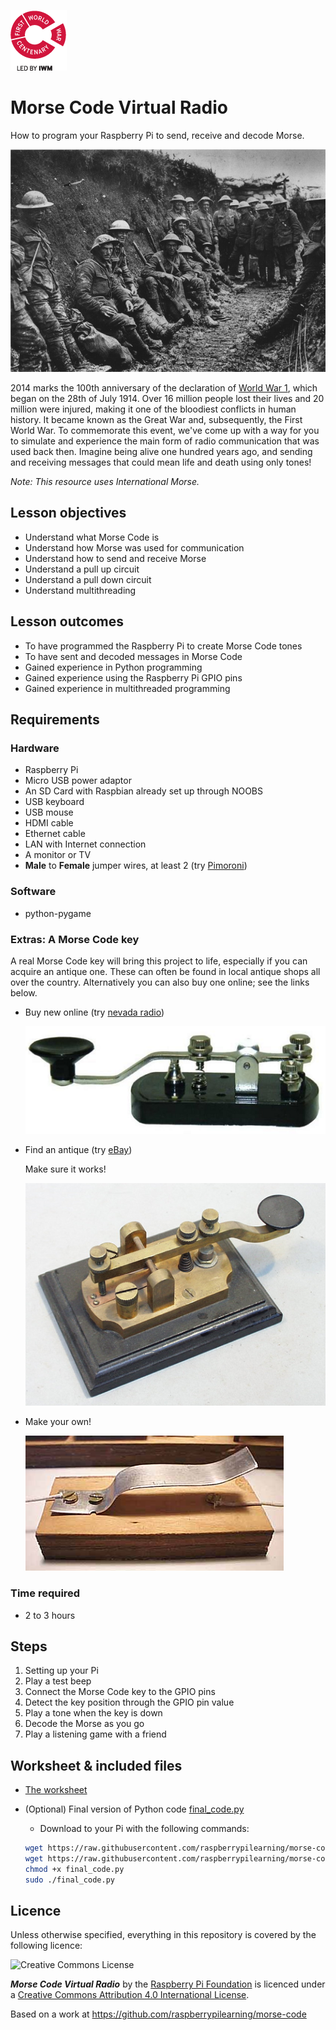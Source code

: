 ![](images/FWW_Centenary__Led_By_IWM_Red-web.png)
# Morse Code Virtual Radio

How to program your Raspberry Pi to send, receive and decode Morse.

![](images/cover.png)

2014 marks the 100th anniversary of the declaration of [World War 1](http://en.wikipedia.org/wiki/World_War_I), which began on the 28th of July 1914. Over 16 million people lost their lives and 20 million were injured, making it one of the bloodiest conflicts in human history. It became known as the Great War and, subsequently, the First World War. To commemorate this event, we've come up with a way for you to simulate and experience the main form of radio communication that was used back then. Imagine being alive one hundred years ago, and sending and receiving messages that could mean life and death using only tones!

*Note: This resource uses International Morse.*

## Lesson objectives

- Understand what Morse Code is
- Understand how Morse was used for communication
- Understand how to send and receive Morse
- Understand a pull up circuit
- Understand a pull down circuit
- Understand multithreading

## Lesson outcomes

- To have programmed the Raspberry Pi to create Morse Code tones
- To have sent and decoded messages in Morse Code
- Gained experience in Python programming
- Gained experience using the Raspberry Pi GPIO pins
- Gained experience in multithreaded programming

## Requirements

### Hardware

- Raspberry Pi
- Micro USB power adaptor
- An SD Card with Raspbian already set up through NOOBS
- USB keyboard
- USB mouse
- HDMI cable
- Ethernet cable
- LAN with Internet connection
- A monitor or TV
- **Male** to **Female** jumper wires, at least 2 (try [Pimoroni](http://shop.pimoroni.com/products/jumper-jerky))

### Software

- python-pygame

### Extras: A Morse Code key

A real Morse Code key will bring this project to life, especially if you can acquire an antique one. These can often be found in local antique shops all over the country. Alternatively you can also buy one online; see the links below.

- Buy new online (try [nevada radio](http://www.nevadaradio.co.uk/amateur-radio/morse-keys/mfj-550))

  ![](images/MFJ-550.png)

- Find an antique (try [eBay](http://search.ebay.co.uk/antique+morse+code+key))

  Make sure it works!

  ![](images/antique_key.png)

- Make your own!

  ![](images/homebrew_key.png)

### Time required

- 2 to 3 hours

## Steps

1. Setting up your Pi
1. Play a test beep
1. Connect the Morse Code key to the GPIO pins
1. Detect the key position through the GPIO pin value
1. Play a tone when the key is down
1. Decode the Morse as you go
1. Play a listening game with a friend

## Worksheet & included files

- [The worksheet](WORKSHEET.md)
- (Optional) Final version of Python code [final_code.py](./final_code.py)
    - Download to your Pi with the following commands:

    ```bash
    wget https://raw.githubusercontent.com/raspberrypilearning/morse-code/master/morse_lookup.py --no-check-certificate
    wget https://raw.githubusercontent.com/raspberrypilearning/morse-code/master/final_code.py --no-check-certificate
    chmod +x final_code.py
    sudo ./final_code.py
    ```

## Licence

Unless otherwise specified, everything in this repository is covered by the following licence:

![Creative Commons License](http://i.creativecommons.org/l/by-sa/4.0/88x31.png)

***Morse Code Virtual Radio*** by the [Raspberry Pi Foundation](http://raspberrypi.org) is licenced under a [Creative Commons Attribution 4.0 International License](http://creativecommons.org/licenses/by-sa/4.0/).

Based on a work at https://github.com/raspberrypilearning/morse-code
